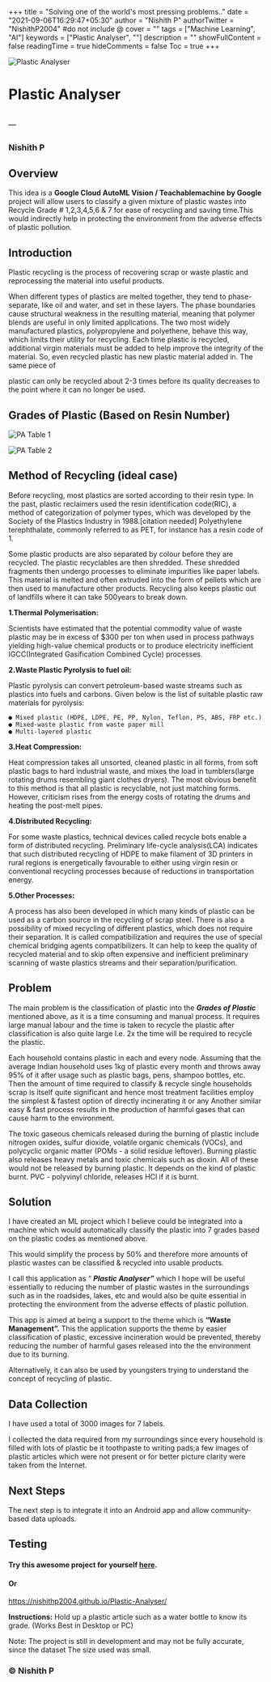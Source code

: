 +++
title = "Solving one of the world's most pressing problems.."
date = "2021-09-06T16:29:47+05:30"
author = "Nishith P"
authorTwitter = "NishithP2004" #do not include @
cover = ""
tags = ["Machine Learning", "AI"]
keywords = ["Plastic Analyser", ""]
description = ""
showFullContent = false
readingTime = true
hideComments = false
Toc = true
+++

![Plastic Analyser](./assets/Plastic_Analyser.png)

# Plastic Analyser

## ─

### Nishith P

## Overview

This idea is a **Google Cloud AutoML Vision / Teachablemachine by Google** project
will allow users to classify a given mixture of plastic wastes into Recycle Grade #
1,2,3,4,5,6 & 7 for ease of recycling and saving time.This would indirectly help in
protecting the environment from the adverse effects of plastic pollution.

## Introduction

Plastic recycling is the process of recovering scrap or waste plastic and reprocessing the
material into useful products.

When different types of plastics are melted together, they tend to phase-separate, like
oil and water, and set in these layers. The phase boundaries cause structural weakness
in the resulting material, meaning that polymer blends are useful in only limited
applications. The two most widely manufactured plastics, polypropylene and
polyethene, behave this way, which limits their utility for recycling. Each time plastic is
recycled, additional virgin materials must be added to help improve the integrity of the
material. So, even recycled plastic has new plastic material added in. The same piece of


plastic can only be recycled about 2-3 times before its quality decreases to the point
where it can no longer be used.

## Grades of Plastic (Based on Resin Number)

![PA Table 1](./assets/PA_Table_1.png)

![PA Table 2](./assets/PA_Table_2.png)

## Method of Recycling (ideal case)

Before recycling, most plastics are sorted according to their resin type. In the past,
plastic reclaimers used the resin identification code(RIC), a method of categorization of
polymer types, which was developed by the Society of the Plastics Industry in
1988.[citation needed] Polyethylene terephthalate, commonly referred to as PET, for
instance has a resin code of 1.

Some plastic products are also separated by colour before they are recycled. The plastic
recyclables are then shredded. These shredded fragments then undergo processes to
eliminate impurities like paper labels. This material is melted and often extruded into
the form of pellets which are then used to manufacture other products. Recycling also
keeps plastic out of landfills where it can take 500years to break down.


**1.Thermal Polymerisation:**

Scientists have estimated that the potential commodity value of waste plastic may be in
excess of $300 per ton when used in process pathways yielding high-value chemical
products or to produce electricity inefficient IGCC(Integrated Gasification Combined
Cycle) processes.

**2.Waste Plastic Pyrolysis to fuel oil:**

Plastic pyrolysis can convert petroleum-based waste streams such as plastics into fuels
and carbons.
Given below is the list of suitable plastic raw materials for pyrolysis:

```
● Mixed plastic (HDPE, LDPE, PE, PP, Nylon, Teflon, PS, ABS, FRP etc.)
● Mixed-waste plastic from waste paper mill
● Multi-layered plastic
```
**3.Heat Compression:**

Heat compression takes all unsorted, cleaned plastic in all forms, from soft plastic bags
to hard industrial waste, and mixes the load in tumblers(large rotating drums
resembling giant clothes dryers). The most obvious benefit to this method is that all
plastic is recyclable, not just matching forms. However, criticism rises from the energy
costs of rotating the drums and heating the post-melt pipes.

**4.Distributed Recycling:**

For some waste plastics, technical devices called recycle bots enable a form of
distributed recycling. Preliminary life-cycle analysis(LCA) indicates that such distributed
recycling of HDPE to make filament of 3D printers in rural regions is energetically
favourable to either using virgin resin or conventional recycling processes because of
reductions in transportation energy.

**5.Other Processes:**

A process has also been developed in which many kinds of plastic can be used as a
carbon source in the recycling of scrap steel. There is also a possibility of mixed
recycling of different plastics, which does not require their separation. It is called
compatibilization and requires the use of special chemical bridging agents compatibilizers.
It can help to keep the quality of recycled material and to skip often expensive and
inefficient preliminary scanning of waste plastics streams and their
separation/purification.

## Problem

The main problem is the classification of plastic into the **_Grades of Plastic_** mentioned
above, as it is a time consuming and manual process. It requires large manual labour
and the time is taken to recycle the plastic after classification is also quite large I.e. 2x the
time will be required to recycle the plastic.


Each household contains plastic in each and every node. Assuming that the average
Indian household uses 1kg of plastic every month and throws away 95% of it after usage
such as plastic bags, pens, shampoo bottles, etc. Then the amount of time required to
classify & recycle single households scrap is itself quite significant and hence most
treatment facilities employ the simplest & fastest option of directly incinerating it or any
Another similar easy & fast process results in the production of harmful gases that
can cause harm to the environment.

The toxic gaseous chemicals released during the burning of plastic include nitrogen oxides,
sulfur dioxide, volatile organic chemicals (VOCs), and polycyclic organic matter (POMs - a
solid residue leftover). Burning plastic also releases heavy metals and toxic chemicals
such as dioxin.
All of these would not be released by burning plastic. It depends on the kind of plastic
burnt.
PVC - polyvinyl chloride, releases HCl if it is burnt.

## Solution

I have created an ML project which I believe could be integrated into a machine which
would automatically classify the plastic into 7 grades based on the plastic codes as
mentioned above.

This would simplify the process by 50% and therefore more amounts of plastic wastes
can be classified & recycled into usable products.

I call this application as “ **_Plastic Analyser”_** which I hope will be useful essentially to
reducing the number of plastic wastes in the surroundings such as in the roadsides,
lakes, etc and would also be quite essential in protecting the environment from the
adverse effects of plastic pollution.

This app is aimed at being a support to the theme which is **“Waste Management”.** This
the application supports the theme by easier classification of plastic, excessive incineration
would be prevented, thereby reducing the number of harmful gases released into the
the environment due to its burning.

Alternatively, it can also be used by youngsters trying to understand the concept of
recycling of plastic.

## Data Collection

I have used a total of 3000 images for 7 labels.

I collected the data required from my surroundings since every household is filled with
lots of plastic be it toothpaste to writing pads;a few images of plastic articles which were
not present or for better picture clarity were taken from the Internet.


## Next Steps

The next step is to integrate it into an Android app and allow community-based data
uploads.

## Testing

#### Try this awesome project for yourself [here](https://nishithp.tech/Plastic-Analyser/).

#### Or

https://nishithp2004.github.io/Plastic-Analyser/

**Instructions:** Hold up a plastic article such as a water bottle to know its grade. (Works
Best in Desktop or PC)

Note: The project is still in development and may not be fully accurate, since the dataset
The size used was small.

### © Nishith P
